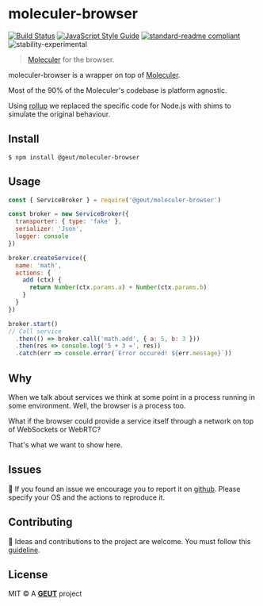 # moleculer-browser

[![Build Status](https://travis-ci.com/geut/moleculer-browser.svg?branch=master)](https://travis-ci.com/geut/moleculer-browser)
[![JavaScript Style Guide](https://img.shields.io/badge/code_style-standard-brightgreen.svg)](https://standardjs.com)
[![standard-readme compliant](https://img.shields.io/badge/readme%20style-standard-brightgreen.svg?style=flat-square)](https://github.com/RichardLitt/standard-readme)
![stability-experimental](https://img.shields.io/badge/stability-experimental-orange.svg)

> [Moleculer](https://github.com/moleculerjs/moleculer) for the browser.

moleculer-browser is a wrapper on top of [Moleculer](https://github.com/moleculerjs/moleculer).

Most of the 90% of the Moleculer's codebase is platform agnostic.

Using [rollup](https://rollupjs.org/) we replaced the specific code for Node.js with
shims to simulate the original behaviour.

## <a name="install"></a> Install

```
$ npm install @geut/moleculer-browser
```

## <a name="usage"></a> Usage

```javascript
const { ServiceBroker } = require('@geut/moleculer-browser')

const broker = new ServiceBroker({
  transporter: { type: 'fake' },
  serializer: 'Json',
  logger: console
})

broker.createService({
  name: 'math',
  actions: {
    add (ctx) {
      return Number(ctx.params.a) + Number(ctx.params.b)
    }
  }
})

broker.start()
// Call service
  .then(() => broker.call('math.add', { a: 5, b: 3 }))
  .then(res => console.log('5 + 3 =', res))
  .catch(err => console.error(`Error occured! ${err.message}`))
```

## <a name="why"></a> Why

When we talk about services we think at some point in a process running in some environment. Well, the browser is a process too.

What if the browser could provide a service itself through a network on top of WebSockets or WebRTC?

That's what we want to show here.

## <a name="issues"></a> Issues

:bug: If you found an issue we encourage you to report it on [github](https://github.com/geut/moleculer-browser/issues). Please specify your OS and the actions to reproduce it.

## <a name="contribute"></a> Contributing

:busts_in_silhouette: Ideas and contributions to the project are welcome. You must follow this [guideline](https://github.com/geut/moleculer-browser/blob/master/CONTRIBUTING.md).

## License

MIT © A [**GEUT**](http://geutstudio.com/) project
